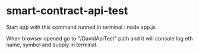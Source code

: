 # smart-contract-api-test

Start app with this command runned in terminal : node app.js

When browser opened go to "/DavidApiTest" path and it will console log eth name, symbol and supply in terminal.
